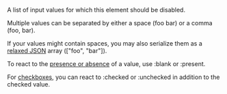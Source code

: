 A list of input values for which this element should be disabled.

Multiple values can be separated by either a space (foo bar) or a comma (foo, bar).

If your values might contain spaces, you may also serialize them as a [relaxed JSON](https://unpoly.com/relaxed-json) array (["foo", "bar"]).

To react to the [presence or absence](https://unpoly.com/switching-form-state#presence) of a value, use :blank or :present.

For [checkboxes](https://unpoly.com/switching-form-state#checkboxes), you can react to :checked or :unchecked in addition to the checked value.